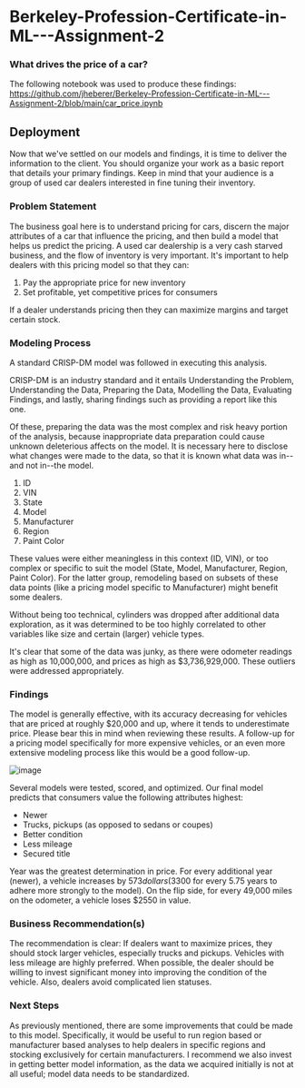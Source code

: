 # Berkeley-Profession-Certificate-in-ML---Assignment-2
### What drives the price of a car?

The following notebook was used to produce these findings: 
https://github.com/jheberer/Berkeley-Profession-Certificate-in-ML---Assignment-2/blob/main/car_price.ipynb

## Deployment
Now that we've settled on our models and findings, it is time to deliver the information to the client. You should organize your work as a basic report that details your primary findings. Keep in mind that your audience is a group of used car dealers interested in fine tuning their inventory.

### Problem Statement
The business goal here is to understand pricing for cars, discern the major attributes of a car that influence the pricing, and then build a model that helps us predict the pricing. A used car dealership is a very cash starved business, and the flow of inventory is very important. It's important to help dealers with this pricing model so that they can:
  1. Pay the appropriate price for new inventory
  2. Set profitable, yet competitive prices for consumers

If a dealer understands pricing then they can maximize margins and target certain stock.

### Modeling Process
A standard CRISP-DM model was followed in executing this analysis.

CRISP-DM is an industry standard and it entails Understanding the Problem, Understanding the Data, Preparing the Data, Modelling the Data, Evaluating Findings, and lastly, sharing findings such as providing a report like this one.

Of these, preparing the data was the most complex and risk heavy portion of the analysis, because inappropriate data preparation could cause unknown deleterious affects on the model.
It is necessary here to disclose what changes were made to the data, so that it is known what data was in--and not in--the model.
  1. ID
  2. VIN
  3. State
  4. Model
  5. Manufacturer
  6. Region
  7. Paint Color

These values were either meaningless in this context (ID, VIN), or too complex or specific to suit the model (State, Model, Manufacturer, Region, Paint Color).
For the latter group, remodeling based on subsets of these data points (like a pricing model specific to Manufacturer) might benefit some dealers.

Without being too technical, cylinders was dropped after additional data exploration, as it was determined to be too highly correlated to other variables like size and certain (larger) vehicle types.

It's clear that some of the data was junky, as there were odometer readings as high as 10,000,000, and prices as high as $3,736,929,000. These outliers were addressed appropriately.

### Findings
The model is generally effective, with its accuracy decreasing for vehicles that are priced at roughly $20,000 and up, where it tends to underestimate price. Please bear this in mind when reviewing these results.
A follow-up for a pricing model specifically for more expensive vehicles, or an even more extensive modeling process like this would be a good follow-up.

![image](https://github.com/jheberer/Berkeley-Profession-Certificate-in-ML---Assignment-2/assets/7217117/ae16ce62-f8d8-4ed9-8a38-b2ad258205ee)


Several models were tested, scored, and optimized. Our final model predicts that consumers value the following attributes highest:
* Newer
* Trucks, pickups (as opposed to sedans or coupes)
* Better condition
* Less mileage
* Secured title

Year was the greatest determination in price. For every additional year (newer), a vehicle increases by $573 dollars ($3300 for every 5.75 years to adhere more strongly to the model).
On the flip side, for every 49,000 miles on the odometer, a vehicle loses $2550 in value.

### Business Recommendation(s)
The recommendation is clear: If dealers want to maximize prices, they should stock larger vehicles, especially trucks and pickups.
Vehicles with less mileage are highly preferred.
When possible, the dealer should be willing to invest significant money into improving the condition of the vehicle.
Also, dealers avoid complicated lien statuses.

### Next Steps
As previously mentioned, there are some improvements that could be made to this model. Specifically, it would be useful to run region based or manufacturer based analyses to help dealers in specific regions and stocking exclusively for certain manufacturers.
I recommend we also invest in getting better model information, as the data we acquired initially is not at all useful; model data needs to be standardized.

